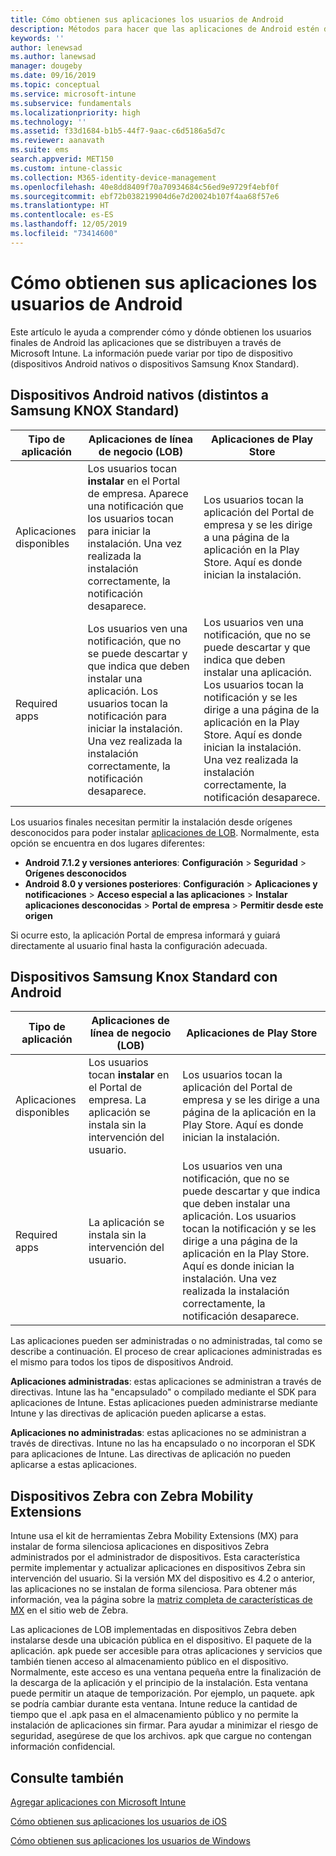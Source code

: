 ```yaml
---
title: Cómo obtienen sus aplicaciones los usuarios de Android
description: Métodos para hacer que las aplicaciones de Android estén disponibles para los usuarios finales
keywords: ''
author: lenewsad
ms.author: lanewsad
manager: dougeby
ms.date: 09/16/2019
ms.topic: conceptual
ms.service: microsoft-intune
ms.subservice: fundamentals
ms.localizationpriority: high
ms.technology: ''
ms.assetid: f33d1684-b1b5-44f7-9aac-c6d5186a5d7c
ms.reviewer: aanavath
ms.suite: ems
search.appverid: MET150
ms.custom: intune-classic
ms.collection: M365-identity-device-management
ms.openlocfilehash: 40e8dd8409f70a70934684c56ed9e9729f4ebf0f
ms.sourcegitcommit: ebf72b038219904d6e7d20024b107f4aa68f57e6
ms.translationtype: HT
ms.contentlocale: es-ES
ms.lasthandoff: 12/05/2019
ms.locfileid: "73414600"
---
```

# <a name="how-your-android-users-get-their-apps"></a>Cómo obtienen sus aplicaciones los usuarios de Android

Este artículo le ayuda a comprender cómo y dónde obtienen los usuarios finales de Android las aplicaciones que se distribuyen a través de Microsoft Intune. La información puede variar por tipo de dispositivo (dispositivos Android nativos o dispositivos Samsung Knox Standard).

## <a name="native-non-samsung-knox-standard-android-devices"></a>Dispositivos Android nativos (distintos a Samsung KNOX Standard)

| Tipo de aplicación | Aplicaciones de línea de negocio (LOB) | Aplicaciones de Play Store  |
| ------------- |-------------| -----|
| Aplicaciones disponibles      | Los usuarios tocan **instalar** en el Portal de empresa. Aparece una notificación que los usuarios tocan para iniciar la instalación. Una vez realizada la instalación correctamente, la notificación desaparece. | Los usuarios tocan la aplicación del Portal de empresa y se les dirige a una página de la aplicación en la Play Store. Aquí es donde inician la instalación.|
| Required apps      | Los usuarios ven una notificación, que no se puede descartar y que indica que deben instalar una aplicación. Los usuarios tocan la notificación para iniciar la instalación. Una vez realizada la instalación correctamente, la notificación desaparece.    | Los usuarios ven una notificación, que no se puede descartar y que indica que deben instalar una aplicación. Los usuarios tocan la notificación y se les dirige a una página de la aplicación en la Play Store. Aquí es donde inician la instalación. Una vez realizada la instalación correctamente, la notificación desaparece. |

Los usuarios finales necesitan permitir la instalación desde orígenes desconocidos para poder instalar [aplicaciones de LOB](../apps/lob-apps-android.md). Normalmente, esta opción se encuentra en dos lugares diferentes:

* **Android 7.1.2 y versiones anteriores**: **Configuración** > **Seguridad** > **Orígenes desconocidos**
* **Android 8.0 y versiones posteriores**: **Configuración** > **Aplicaciones y notificaciones** > **Acceso especial a las aplicaciones** > **Instalar aplicaciones desconocidas** > **Portal de empresa** > **Permitir desde este origen**

Si ocurre esto, la aplicación Portal de empresa informará y guiará directamente al usuario final hasta la configuración adecuada. 

## <a name="samsung-knox-standard-android-devices"></a>Dispositivos Samsung Knox Standard con Android

| Tipo de aplicación | Aplicaciones de línea de negocio (LOB) | Aplicaciones de Play Store  |
| ------------- |-------------| -----|
| Aplicaciones disponibles      | Los usuarios tocan **instalar** en el Portal de empresa. La aplicación se instala sin la intervención del usuario. | Los usuarios tocan la aplicación del Portal de empresa y se les dirige a una página de la aplicación en la Play Store. Aquí es donde inician la instalación.|
| Required apps      | La aplicación se instala sin la intervención del usuario.    | Los usuarios ven una notificación, que no se puede descartar y que indica que deben instalar una aplicación. Los usuarios tocan la notificación y se les dirige a una página de la aplicación en la Play Store. Aquí es donde inician la instalación. Una vez realizada la instalación correctamente, la notificación desaparece. |

Las aplicaciones pueden ser administradas o no administradas, tal como se describe a continuación. El proceso de crear aplicaciones administradas es el mismo para todos los tipos de dispositivos Android.

**Aplicaciones administradas**: estas aplicaciones se administran a través de directivas. Intune las ha "encapsulado" o compilado mediante el SDK para aplicaciones de Intune. Estas aplicaciones pueden administrarse mediante Intune y las directivas de aplicación pueden aplicarse a estas.

**Aplicaciones no administradas**: estas aplicaciones no se administran a través de directivas. Intune no las ha encapsulado o no incorporan el SDK para aplicaciones de Intune. Las directivas de aplicación no pueden aplicarse a estas aplicaciones.

## <a name="zebra-devices-with-zebra-mobility-extensions"></a>Dispositivos Zebra con Zebra Mobility Extensions

Intune usa el kit de herramientas Zebra Mobility Extensions (MX) para instalar de forma silenciosa aplicaciones en dispositivos Zebra administrados por el administrador de dispositivos. Esta característica permite implementar y actualizar aplicaciones en dispositivos Zebra sin intervención del usuario. Si la versión MX del dispositivo es 4.2 o anterior, las aplicaciones no se instalan de forma silenciosa. Para obtener más información, vea la página sobre la [matriz completa de características de MX](http://techdocs.zebra.com/mx/compatibility/) en el sitio web de Zebra.

Las aplicaciones de LOB implementadas en dispositivos Zebra deben instalarse desde una ubicación pública en el dispositivo. El paquete de la aplicación. apk puede ser accesible para otras aplicaciones y servicios que también tienen acceso al almacenamiento público en el dispositivo. Normalmente, este acceso es una ventana pequeña entre la finalización de la descarga de la aplicación y el principio de la instalación. Esta ventana puede permitir un ataque de temporización. Por ejemplo, un paquete. apk se podría cambiar durante esta ventana. Intune reduce la cantidad de tiempo que el .apk pasa en el almacenamiento público y no permite la instalación de aplicaciones sin firmar. Para ayudar a minimizar el riesgo de seguridad, asegúrese de que los archivos. apk que cargue no contengan información confidencial.

## <a name="see-also"></a>Consulte también

[Agregar aplicaciones con Microsoft Intune](../apps/apps-add.md)

[Cómo obtienen sus aplicaciones los usuarios de iOS](end-user-apps-ios.md)

[Cómo obtienen sus aplicaciones los usuarios de Windows](end-user-apps-windows.md)
